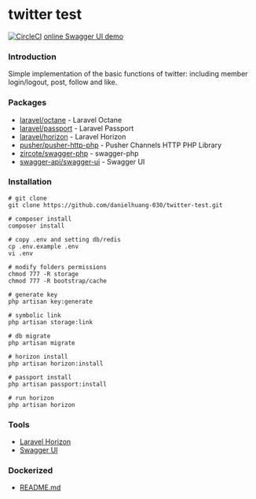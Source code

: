 # twitter test
[![CircleCI](https://circleci.com/gh/danielhuang-030/twitter-test/tree/master.svg?style=svg)](https://circleci.com/gh/danielhuang-030/twitter-test/tree/master)
[online Swagger UI demo](https://twitter-test.333030.xyz/api-docs/)

### Introduction
Simple implementation of the basic functions of twitter: including member login/logout, post, follow and like.

### Packages
- [laravel/octane](https://github.com/laravel/octane) - Laravel Octane
- [laravel/passport](https://github.com/laravel/passport) - Laravel Passport
- [laravel/horizon](https://github.com/laravel/horizon) - Laravel Horizon
- [pusher/pusher-http-php](https://github.com/pusher/pusher-http-php) - Pusher Channels HTTP PHP Library
- [zircote/swagger-php](https://github.com/zircote/swagger-php) - swagger-php
- [swagger-api/swagger-ui](https://github.com/swagger-api/swagger-ui) - Swagger UI

### Installation

```shell
# git clone
git clone https://github.com/danielhuang-030/twitter-test.git

# composer install
composer install

# copy .env and setting db/redis
cp .env.example .env
vi .env

# modify folders permissions
chmod 777 -R storage
chmod 777 -R bootstrap/cache

# generate key
php artisan key:generate

# symbolic link
php artisan storage:link

# db migrate
php artisan migrate

# horizon install
php artisan horizon:install

# passport install
php artisan passport:install

# run horizon
php artisan horizon

```
### Tools
 - [Laravel Horizon](http://localhost:12000/horizon/dashboard)
 - [Swagger UI](http://localhost:12000/api-docs/)

### Dockerized
- [README.md](https://github.com/danielhuang-030/twitter-test/blob/master/dockerize/README.md)
